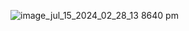 ![image_jul_15_2024_02_28_13 8640 pm](https://github.com/user-attachments/assets/768d4204-e0bf-4db7-9999-24b8b2843f18)
